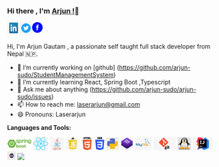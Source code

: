 ### Hi there , I'm [Arjun !](https://arjun-gautam.netlify.com)👋



<a href="https://www.linkedin.com/in/arjun-gautam-laser" target="_blank">
  <img align="left" alt="Arjun | LinkedIn" width="30px" height="27px" src="https://raw.githubusercontent.com/arjun-sudo/arjun-sudo/master/assets/linkedin.jpg" />
</a>

<a href="https://twitter.com/Laserarjun876" target="_blank">
  <img align="left" alt="Arjun | Twitter" width="28px" src="https://raw.githubusercontent.com/arjun-sudo/arjun-sudo/master/assets/twitter.png" />
</a>



<a href="https://www.facebook.com/people/Arjun-Gautam/100010140661075" target="_blank">
  <img align="left" alt="Arjun | facebook" width="25px" src="https://raw.githubusercontent.com/arjun-sudo/arjun-sudo/master/assets/fb.png" />
</a>

<br />
<br />

Hi, I'm Arjun Gautam , a passionate self taught full stack developer from Nepal 🇳🇵. 

- 🔭 I’m currently working on [github] (https://github.com/arjun-sudo/StudentManagementSystem) 
- 🌱 I’m currently learning React, Spring Boot ,Typescript
- 💬 Ask me about anything (https://github.com/arjun-sudo/arjun-sudo/issues) 
- 📫 How to reach me: laserarjun@gmail.com
- 😄 Pronouns: Laserarjun

<!-- - 👯 I’m looking to collaborate on ...
- 🤔 I’m looking for help with ... -->
<!-- - ⚡ Fun fact: ...-->


**Languages and Tools:**  


<code><img height="30" src="https://raw.githubusercontent.com/arjun-sudo/arjun-sudo/master/assets/spring.png"></code>
<code><img height="30" src="https://raw.githubusercontent.com/arjun-sudo/arjun-sudo/master/assets/react.jpg"></code>
<code><img height="30" src="https://raw.githubusercontent.com/arjun-sudo/arjun-sudo/master/assets/java.jpg"></code>
<code><img height="30" src="https://raw.githubusercontent.com/arjun-sudo/arjun-sudo/master/assets/js.jpg"></code>
<code><img height="30" src="https://raw.githubusercontent.com/arjun-sudo/arjun-sudo/master/assets/html.png"></code>
<code><img height="30" src="https://raw.githubusercontent.com/arjun-sudo/arjun-sudo/master/assets/css.png"></code>
<code><img height="30" src="https://raw.githubusercontent.com/arjun-sudo/arjun-sudo/master/assets/python.png"></code>
<code><img height="30" src="https://raw.githubusercontent.com/arjun-sudo/arjun-sudo/master/assets/bootstrap.jpeg"></code>
<code><img height="30" src="https://raw.githubusercontent.com/arjun-sudo/arjun-sudo/master/assets/mysql.jpg"></code>
<code><img height="30" src="https://raw.githubusercontent.com/arjun-sudo/arjun-sudo/master/assets/git.jpg"></code>
<code><img height="30" src="https://raw.githubusercontent.com/arjun-sudo/arjun-sudo/master/assets/linux.jpg"></code>
<code><img height="30" src="https://raw.githubusercontent.com/arjun-sudo/arjun-sudo/master/assets/intellij.jpeg"></code>
<code><img height="20" src="https://raw.githubusercontent.com/arjun-sudo/arjun-sudo/master/assets/eclipse.jpg"></code>
<code><img height="30" src="https://raw.githubusercontent.com/arjun-sudo/arjun-sudo/master/assets/ubuntupng.png"></code>








